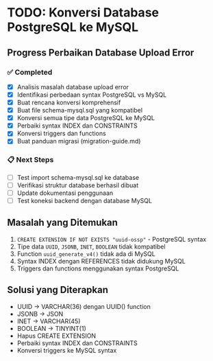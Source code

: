 # TODO: Konversi Database PostgreSQL ke MySQL

## Progress Perbaikan Database Upload Error

### ✅ Completed
- [x] Analisis masalah database upload error
- [x] Identifikasi perbedaan syntax PostgreSQL vs MySQL
- [x] Buat rencana konversi komprehensif
- [x] Buat file schema-mysql.sql yang kompatibel
- [x] Konversi semua tipe data PostgreSQL ke MySQL
- [x] Perbaiki syntax INDEX dan CONSTRAINTS
- [x] Konversi triggers dan functions
- [x] Buat panduan migrasi (migration-guide.md)

### 📋 Next Steps
- [ ] Test import schema-mysql.sql ke database
- [ ] Verifikasi struktur database berhasil dibuat
- [ ] Update dokumentasi penggunaan
- [ ] Test koneksi backend dengan database MySQL

## Masalah yang Ditemukan
1. `CREATE EXTENSION IF NOT EXISTS "uuid-ossp"` - PostgreSQL syntax
2. Tipe data `UUID`, `JSONB`, `INET`, `BOOLEAN` tidak kompatibel
3. Function `uuid_generate_v4()` tidak ada di MySQL
4. Syntax INDEX dengan REFERENCES tidak didukung MySQL
5. Triggers dan functions menggunakan syntax PostgreSQL

## Solusi yang Diterapkan
- UUID → VARCHAR(36) dengan UUID() function
- JSONB → JSON
- INET → VARCHAR(45)
- BOOLEAN → TINYINT(1)
- Hapus CREATE EXTENSION
- Perbaiki syntax INDEX dan CONSTRAINTS
- Konversi triggers ke MySQL syntax
